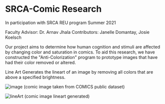 # SRCA-Comic Research
 In participation with SRCA REU program Summer 2021

Faculty Advisor: Dr. Arnav Jhala
Contributors: Janelle Domantay, Josie Koelsch

Our project aims to determine how human cognition and stimuli are affected by changing color and saturation in comics. To aid this research, we have constructed the "Anti-Colorization" program to prototype images that have had their color removed or altered. 

Line Art
Generates the lineart of an image by removing all colors that are above a specified brightness.

![image](https://user-images.githubusercontent.com/36468840/120043193-5f64ce00-bfc0-11eb-9e34-19a0cfcca167.png)
(comic image taken from COMICS public dataset)

![lineArt](https://user-images.githubusercontent.com/36468840/120043215-6a1f6300-bfc0-11eb-8509-01ea31f8abdd.jpg)
(comic image lineart generated)

